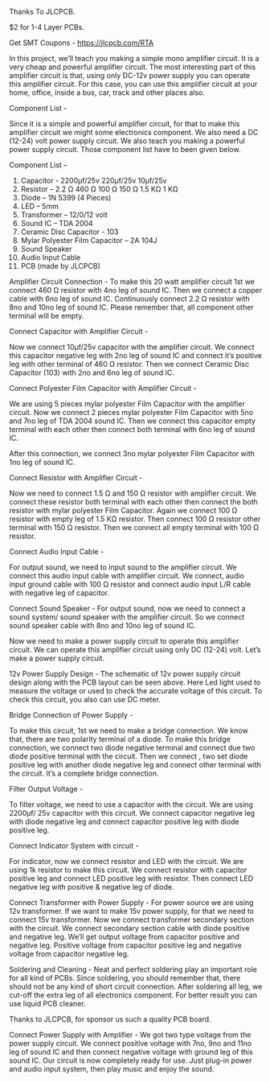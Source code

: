 Thanks To JLCPCB.

$2 for 1-4 Layer PCBs.

Get SMT Coupons - https://jlcpcb.com/RTA


In this project, we’ll teach you making a simple mono amplifier circuit. It is a very cheap and powerful amplifier circuit. The most interesting part of this amplifier circuit is that, using only DC-12v power supply you can operate this amplifier circuit. For this case, you can use this amplifier circuit at your home, office, inside a bus, car, track and other places also.


Component List - 

Since it is a simple and powerful amplifier circuit, for that to make this amplifier circuit we might some electronics component.
We also need a DC (12-24) volt power supply circuit. We also teach you making a powerful power supply circuit.
Those component list have to been given below.

Component List – 

1. Capacitor  - 2200µf/25v
		             220µf/25v
		              10µf/25v
2. Resistor –  2.2 Ω
		           460 Ω
		           100 Ω
		           150 Ω
		          1.5 KΩ
                1 KΩ
3. Diode – 1N 5399 (4 Pieces)
4. LED – 5mm
5. Transformer – 12/0/12 volt
6. Sound IC – TDA 2004
7. Ceramic Disc Capacitor - 103
8. Mylar Polyester Film Capacitor – 2A 104J
9. Sound Speaker
10. Audio Input Cable
11. PCB (made by JLCPCB)


Amplifier Circuit Connection - 
To make this 20 watt amplifier circuit 1st we connect 460 Ω resistor with 4no leg of sound IC.
Then we connect a copper cable with 6no leg of sound IC. Continuously connect 2.2 Ω resistor with 8no and 10no leg of sound IC. 
Please remember that, all component other terminal will be empty.


Connect Capacitor with Amplifier Circuit - 

Now we connect 10µf/25v capacitor with the amplifier circuit. 
We connect this capacitor negative leg with 2no leg of sound IC and connect it’s positive leg with other terminal of 460 Ω resistor.
Then we connect Ceramic Disc Capacitor (103) with 2no and 6no leg of sound IC.

Connect Polyester Film Capacitor with Amplifier Circuit - 

We are using 5 pieces mylar polyester Film Capacitor with the amplifier circuit. Now we connect 2 pieces mylar polyester Film Capacitor with 5no and 7no leg of TDA 2004 sound IC.
Then we connect this capacitor empty terminal with each other then connect both terminal with 6no leg of sound IC.

After this connection, we connect 3no mylar polyester Film Capacitor with 1no leg of sound IC.


Connect Resistor with Amplifier Circuit - 

Now we need to connect 1.5 Ω and 150 Ω resistor with amplifier circuit. We connect these resistor both terminal with each other then connect the both resistor with mylar polyester Film Capacitor. Again we connect 100 Ω resistor with empty leg of 1.5 KΩ resistor. 
Then connect 100 Ω resistor other terminal with 150 Ω resistor.
Then we connect all empty terminal with 100 Ω resistor.

Connect Audio Input Cable - 

For output sound, we need to input sound to the amplifier circuit. We connect this audio input cable with amplifier circuit. We connect, audio input ground cable with 100 Ω resistor and connect audio input L/R cable with negative leg of capacitor.


Connect Sound Speaker - 
For output sound, now we need to connect a sound system/ sound speaker with the amplifier circuit. 
So we connect sound speaker cable with 8no and 10no leg of sound IC.


Now we need to make a power supply circuit to operate this amplifier circuit. We can operate this amplifier circuit using only DC (12-24) volt. 
Let’s make a power supply circuit.


12v Power Supply Design - 
The schematic of 12v power supply circuit design along with the PCB layout can be seen above.
Here Led light used to measure the voltage or used to check the accurate voltage of this circuit. To check this circuit, you also can use DC meter.


Bridge Connection of Power Supply - 

To make this circuit, 1st we need to make a bridge connection. We know that, there are two polarity terminal of a diode. 
To make this bridge connection, we connect two diode negative terminal and connect due two diode positive terminal with the circuit. 
Then we connect , two set diode positive leg with another diode negative leg and connect other terminal with the circuit.
It’s a complete bridge connection.


Filter Output Voltage - 

To filter voltage, we need to use a capacitor with the circuit. We are using 2200µf/ 25v capacitor with this circuit.
We connect capacitor negative leg with diode negative leg and connect capacitor positive leg with diode positive leg.


Connect Indicator System with circuit - 

For indicator, now we connect resistor and LED with the circuit. We are using 1k resistor to make this circuit. 
We connect resistor with capacitor positive leg and connect LED positive leg with resistor. 
Then connect LED negative leg with positive & negative leg of diode.


Connect Transformer with Power Supply - 
For power source we are using 12v transformer. If we want to make 15v power supply, for that we need to connect 15v transformer.
Now we connect transformer secondary section with the circuit. We connect secondary section cable with diode positive and negative leg.
We’ll get output voltage from capacitor positive and negative leg.
Positive voltage from capacitor positive leg and negative voltage from capacitor negative leg.


Soldering and Cleaning - 
Neat and perfect soldering play an important role for all kind of PCBs. Since soldering, you should remember that, there should not be any kind of short circuit connection.
After soldering all leg, we cut-off the extra leg of all electronics component. For better result you can use liquid PCB cleaner.


Thanks to JLCPCB, for sponsor us such a quality PCB board.


Connect Power Supply with Amplifier - 
We got two type voltage from the power supply circuit. 
We connect positive voltage with 7no, 9no and 11no leg of sound IC and then connect negative voltage with ground leg of this sound IC.
Our circuit is now completely ready for use. Just plug-in power and audio input system, then play music and enjoy the sound.


